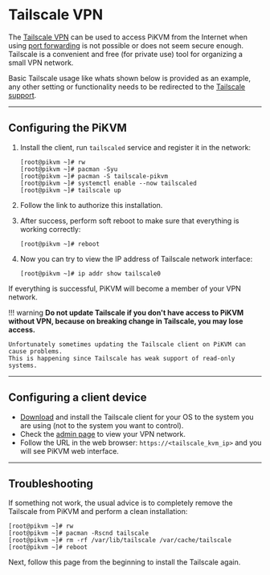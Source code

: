 # Tailscale VPN

The [Tailscale VPN](https://tailscale.com/) can be used to access PiKVM from the Internet
when using [port forwarding](port_forwarding.md) is not possible or does not seem secure enough.
Tailscale is a convenient and free (for private use) tool for organizing a small VPN network.

Basic Tailscale usage like whats shown below is provided as an example,
any other setting or functionality needs to be redirected to the [Tailscale support](https://tailscale.com/contact/support/).


-----
## Configuring the PiKVM

1. Install the client, run `tailscaled` service and register it in the network:

    ```
    [root@pikvm ~]# rw
    [root@pikvm ~]# pacman -Syu
    [root@pikvm ~]# pacman -S tailscale-pikvm
    [root@pikvm ~]# systemctl enable --now tailscaled
    [root@pikvm ~]# tailscale up
    ```

2. Follow the link to authorize this installation.

3. After success, perform soft reboot to make sure that everything is working correctly:

    ```
    [root@pikvm ~]# reboot
    ```

4. Now you can try to view the IP address of Tailscale network interface:

    ```
    [root@pikvm ~]# ip addr show tailscale0
    ```

If everything is successful, PiKVM will become a member of your VPN network.

!!! warning
    **Do not update Tailscale if you don't have access to PiKVM without VPN,
    because on breaking change in Tailscale, you may lose access.**

    Unfortunately sometimes updating the Tailscale client on PiKVM can cause problems.
    This is happening since Tailscale has weak support of read-only systems.


-----
## Configuring a client device

* [Download](https://tailscale.com/download) and install the Tailscale client for your OS
    to the system you are using (not to the system you want to control).
* Check the [admin page](https://login.tailscale.com/admin/machines) to view your VPN network.
* Follow the URL in the web browser: `https://<tailscale_kvm_ip>` and you will see PiKVM web interface.


-----
## Troubleshooting

If something not work, the usual advice is to completely remove the Tailscale from PiKVM and perform a clean installation:

```
[root@pikvm ~]# rw
[root@pikvm ~]# pacman -Rscnd tailscale
[root@pikvm ~]# rm -rf /var/lib/tailscale /var/cache/tailscale
[root@pikvm ~]# reboot
```

Next, follow this page from the beginning to install the Tailscale again.
